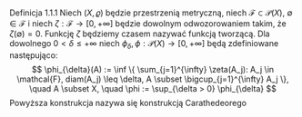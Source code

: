 Definicja 1.1.1
Niech $(X, \varrho)$ będzie przestrzenią metryczną, niech $\mathcal{F} \subset \mathcal{P}(X)$,  $\emptyset \in \mathcal{F}$ i niech $\zeta: \mathcal{F} \rightarrow [0, +\infty]$ będzie dowolnym odwozorowaniem takim, że $\zeta(\emptyset) = 0$. Funkcję $\zeta$ będziemy czasem nazywać funkcją tworzącą. Dla dowolnego $0 < \delta \leq +\infty$ niech  $\phi_{\delta}, \phi: \mathcal{P}(X) \rightarrow [0, +\infty]$ będą zdefiniowane następująco: $$
    \phi_{\delta}(A) := \inf \{
            \sum_{j=1}^{\infty} \zeta(A_j):
            A_j \in \mathcal{F}, diam(A_j) \leq \delta, A \subset \bigcup_{j=1}^{\infty} A_j
        \},
    \quad 
    A \subset X,
    \quad
    \phi := \sup_{\delta > 0} \phi_{\delta}
$$
Powyższa konstrukcja nazywa się konstrukcją Carathedeorego

